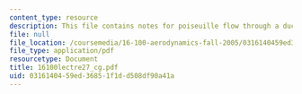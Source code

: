 ```yaml
---
content_type: resource
description: This file contains notes for poiseuille flow through a duct in 2-D.
file: null
file_location: /coursemedia/16-100-aerodynamics-fall-2005/0316140459ed36851f1dd508df90a41a_16100lectre27_cg.pdf
file_type: application/pdf
resourcetype: Document
title: 16100lectre27_cg.pdf
uid: 03161404-59ed-3685-1f1d-d508df90a41a
---
```

